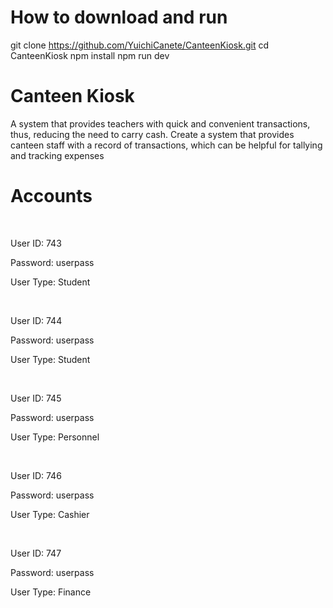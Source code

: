 # How to download and run

git clone https://github.com/YuichiCanete/CanteenKiosk.git
cd CanteenKiosk
npm install
npm run dev




# Canteen Kiosk

A system that provides teachers with quick and convenient transactions, thus, reducing the need to carry cash. Create a system that provides canteen staff with a record of transactions, which can be helpful for tallying and tracking expenses 

# Accounts

</br>

User ID: 743

Password: userpass

User Type: Student

</br>

User ID: 744

Password: userpass

User Type: Student

</br>

User ID: 745

Password: userpass

User Type: Personnel

</br>

User ID: 746

Password: userpass

User Type: Cashier

</br>

User ID: 747

Password: userpass

User Type: Finance
